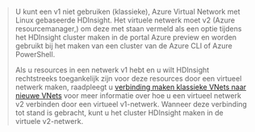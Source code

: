> U kunt een v1 niet gebruiken (klassieke), Azure Virtual Network met Linux gebaseerde HDInsight. Het virtuele netwerk moet v2 (Azure resourcemanager,) om deze met staan vermeld als een optie tijdens het HDInsight cluster maken in de portal Azure preview en worden gebruikt bij het maken van een cluster van de Azure CLI of Azure PowerShell.
> 
> Als u resources in een netwerk v1 hebt en u wilt HDInsight rechtstreeks toegankelijk zijn voor deze resources door een virtueel netwerk maken, raadpleegt u [verbinding maken klassieke VNets naar nieuwe VNets](../articles/vpn-gateway/vpn-gateway-connect-different-deployment-models-portal.md) voor meer informatie over hoe u een virtueel netwerk v2 verbinden door een virtueel v1-netwerk. Wanneer deze verbinding tot stand is gebracht, kunt u het cluster HDInsight maken in de virtuele v2-netwerk.
